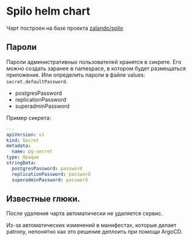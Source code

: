 # Spilo helm chart

Чарт построен на базе проекта [zalando/spilo](https://github.com/zalando/spilo)

## Пароли

Пароли административных пользователей хранятся в сикрете. Его можно создать заранее в namespace, в котором 
будет размещаться приложение. Или определить пароли в файле values: `secret.defaultPassword`. 

* postgresPassword
* replicationPassword
* superadminPassword

Пример сикрета:

```yaml
---
apiVersion: v1
kind: Secret
metadata:
  name: pg-secret
type: Opaque
stringData:
  postgresPassword: password
  replicationPassword: password
  superadminPassword: password
```

## Известные глюки.

После удаления чарта автоматически не удаляется сервис.

Из-за автоматических изменений в манифестах, которые делает patrony, непонятно как это
решение деплоить при помощи ArgoCD.